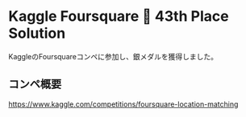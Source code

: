 # Kaggle Foursquare 🥈 43th Place Solution
KaggleのFoursquareコンペに参加し、銀メダルを獲得しました。
## コンペ概要
https://www.kaggle.com/competitions/foursquare-location-matching
